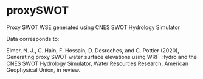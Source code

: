 # proxySWOT
Proxy SWOT WSE generated using CNES SWOT Hydrology Simulator

Data corresponds to:

Elmer, N. J., C. Hain, F. Hossain, D. Desroches, and C. Pottier (2020), Generating proxy SWOT water surface elevations using WRF-Hydro and the CNES SWOT Hydrology Simulator, Water Resources Research, American Geophysical Union, in review.
